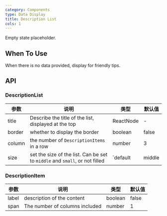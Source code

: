 ```yaml
---
category: Components
type: Data Display
title: Description List
cols: 1
---
```


Empty state placeholder.

## When To Use

When there is no data provided, display for friendly tips.

## API

### DescriptionList

| 参数 | 说明 | 类型 | 默认值 |
| --- | --- | --- | --- |
| title | Describe the title of the list, displayed at the top | ReactNode | - |
| border | whether to display the border | boolean  | false |
| column | the number of `DescriptionItems` in a row | number  | 3 |
| size | set the size of the list. Can be set to `middle` and `small`, or not filled | `default | middle | small` | false |

### DescriptionItem

| 参数 | 说明 | 类型 | 默认值 |
| --- | --- | --- | --- |
| label | description of the content | boolean  | false |
| span  | The number of columns included | number  | 1 |